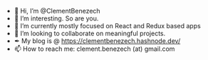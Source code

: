 - 👋 Hi, I’m @ClementBenezech
- 👀 I’m interesting. So are you.
- 🌱 I’m currently mostly focused on React and Redux based apps
- 💞️ I’m looking to collaborate on meaningful projects.
- ✒ My blog is @ https://clementbenezech.hashnode.dev/
- 📫 How to reach me: clement.benezech (at) gmail.com

<!---
ClementBenezech/ClementBenezech is a ✨ special ✨ repository because its `README.md` (this file) appears on your GitHub profile.
You can click the Preview link to take a look at your changes.
--->
